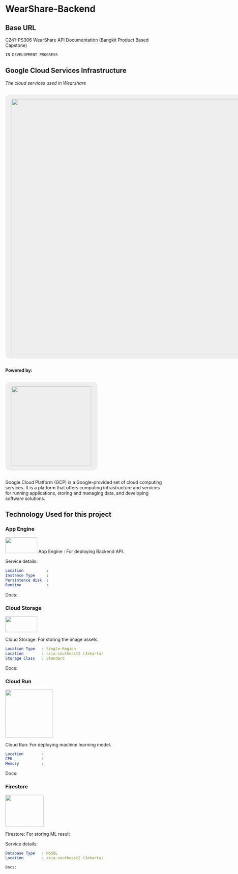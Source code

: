 # WearShare-Backend

## Base URL

C241-PS306 WearShare API Documentation (Bangkit Product Based Capstone)

```sh
IN DEVELOPMENT PROGRESS
```

## Google Cloud Services Infrastructure

_The cloud services used in Wearshare_

<p style="text-align: center; background-color: #eee; display: inline-block; padding: 14px 20px; border-radius: 15px;">
<img src="https://i.pinimg.com/736x/b9/52/e6/b952e666b566da4a24f37c88653d5755.jpg" width="800"/>
</p>

**Powered by:**

<p style="text-align: center; background-color: #eee; display: inline-block; padding: 14px 20px; border-radius: 15px;">
<img src="https://upload.wikimedia.org/wikipedia/commons/5/51/Google_Cloud_logo.svg" width="250"/>
</p>

Google Cloud Platform (GCP) is a Google-provided set of cloud computing services. It is a platform that offers computing infrastructure and services for running applications, storing and managing data, and developing software solutions.


## Technology Used for this project

### App Engine

<img src="https://symbols.getvecta.com/stencil_4/8_google-app-engine.c22bd3c7a9.svg" width="100" height="50"/>
App Engine : For deploying Backend API.

Service details:

```YAML
Location          : 
Instance Type     : 
Persintence disk  : 
Runtime           : 
```

Docs:


### Cloud Storage

<img src="https://symbols.getvecta.com/stencil_4/47_google-cloud-storage.fee263d33a.svg" width="100" height="50"/>

Cloud Storage: For storing the image assets.

```YAML
Location Type   : Single-Region
Location        : asia-southeast2 (Jakarta)
Storage Class   : Standard
```

Docs: 

### Cloud Run

<img src="https://www.vectorlogo.zone/logos/google_cloud_run/google_cloud_run-ar21.svg" width="150" height="150"/>

Cloud Run: For deploying machine learning model.

```YAML
Location        : 
CPU             : 
Memory          : 

```

Docs: 

### Firestore

<img src="https://cdn.cdnlogo.com/logos/f/45/firestore.svg" width="120" height="100"/>

Firestore: For storing ML result

Service details:

```YAML
Database Type   : NoSQL
Location        : asia-southeast2 (Jakarta)
```

```sh
Docs: 
```



